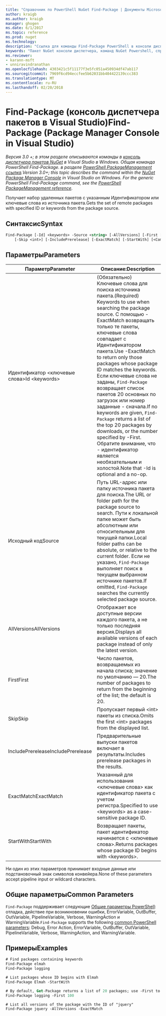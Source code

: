 ```yaml
---
title: "Справочник по PowerShell NuGet Find-Package | Документы Microsoft"
author: kraigb
ms.author: kraigb
manager: ghogen
ms.date: 6/1/2017
ms.topic: reference
ms.prod: nuget
ms.technology: 
description: "Ссылка для команды Find-Package PowerShell в консоли диспетчера пакетов NuGet в Visual Studio."
keywords: "Пакет NuGet консоли диспетчера, команд NuGet Powershell, справочник по NuGet Powershell, Find-Package"
ms.reviewer:
- karann-msft
- unniravindranathan
ms.openlocfilehash: 4303421c5f11177f3e5fc051a450934df47ab117
ms.sourcegitcommit: 7969f6cd94eccfee5b62031bb404422139ccc383
ms.translationtype: MT
ms.contentlocale: ru-RU
ms.lasthandoff: 02/20/2018
---
```

# <a name="find-package-package-manager-console-in-visual-studio"></a><span data-ttu-id="3768b-104">Find-Package (консоль диспетчера пакетов в Visual Studio)</span><span class="sxs-lookup"><span data-stu-id="3768b-104">Find-Package (Package Manager Console in Visual Studio)</span></span>

<span data-ttu-id="3768b-105">*Версия 3.0 +; в этом разделе описываются команды в [консоль диспетчера пакетов NuGet](package-manager-console.md) в Visual Studio в Windows. Общая команда PowerShell Find-Package. в разделе [PowerShell PackageManagement ссылка](/powershell/module/packagemanagement/?view=powershell-6).*</span><span class="sxs-lookup"><span data-stu-id="3768b-105">*Version 3.0+; this topic describes the command within the [NuGet Package Manager Console](package-manager-console.md) in Visual Studio on Windows. For the generic PowerShell Find-Package command, see the [PowerShell PackageManagement reference](/powershell/module/packagemanagement/?view=powershell-6).*</span></span>

<span data-ttu-id="3768b-106">Получает набор удаленных пакетов с указанным Идентификатором или ключевые слова из источника пакета.</span><span class="sxs-lookup"><span data-stu-id="3768b-106">Gets the set of remote packages with specified ID or keywords from the package source.</span></span>

## <a name="syntax"></a><span data-ttu-id="3768b-107">Синтаксис</span><span class="sxs-lookup"><span data-stu-id="3768b-107">Syntax</span></span>

```ps
Find-Package [-Id] <keywords> -Source <string> [-AllVersions] [-First [<int>]]
    [-Skip <int>] [-IncludePrerelease] [-ExactMatch] [-StartWith] [<CommonParameters>]
```

## <a name="parameters"></a><span data-ttu-id="3768b-108">Параметры</span><span class="sxs-lookup"><span data-stu-id="3768b-108">Parameters</span></span>

| <span data-ttu-id="3768b-109">Параметр</span><span class="sxs-lookup"><span data-stu-id="3768b-109">Parameter</span></span> | <span data-ttu-id="3768b-110">Описание:</span><span class="sxs-lookup"><span data-stu-id="3768b-110">Description</span></span> |
| --- | --- |
| <span data-ttu-id="3768b-111">Идентификатор &lt;ключевые слова&gt;</span><span class="sxs-lookup"><span data-stu-id="3768b-111">Id &lt;keywords&gt;</span></span> | <span data-ttu-id="3768b-112">(Обязательно) Ключевые слова для поиска источника пакета.</span><span class="sxs-lookup"><span data-stu-id="3768b-112">(Required) Keywords to use when searching the package source.</span></span> <span data-ttu-id="3768b-113">С помощью - ExactMatch возвращать только те пакеты, ключевые слова совпадает с Идентификатором пакета.</span><span class="sxs-lookup"><span data-stu-id="3768b-113">Use -ExactMatch to return only those packages whose package ID matches the keywords.</span></span> <span data-ttu-id="3768b-114">Если ключевые слова не заданы, `Find-Package` возвращает список пакетов 20 основных по загрузок или номер заданные - сначала.</span><span class="sxs-lookup"><span data-stu-id="3768b-114">If no keywords are given, `Find-Package` returns a list of the top 20 packages by downloads, or the number specified by -First.</span></span> <span data-ttu-id="3768b-115">Обратите внимание, что - идентификатор является необязательным и холостой.</span><span class="sxs-lookup"><span data-stu-id="3768b-115">Note that -Id is optional and a no-op.</span></span> |
| <span data-ttu-id="3768b-116">Исходный код</span><span class="sxs-lookup"><span data-stu-id="3768b-116">Source</span></span> | <span data-ttu-id="3768b-117">Путь URL-адрес или папку источника пакета для поиска.</span><span class="sxs-lookup"><span data-stu-id="3768b-117">The URL or folder path for the package source to search.</span></span> <span data-ttu-id="3768b-118">Пути к локальной папке может быть абсолютным или относительным для текущей папки.</span><span class="sxs-lookup"><span data-stu-id="3768b-118">Local folder paths can be absolute, or relative to the current folder.</span></span> <span data-ttu-id="3768b-119">Если не указано, `Find-Package` выполняет поиск в текущем выбранном источнике пакетов.</span><span class="sxs-lookup"><span data-stu-id="3768b-119">If omitted, `Find-Package` searches the currently selected package source.</span></span> |
| <span data-ttu-id="3768b-120">AllVersions</span><span class="sxs-lookup"><span data-stu-id="3768b-120">AllVersions</span></span> | <span data-ttu-id="3768b-121">Отображает все доступные версии каждого пакета, а не только последняя версия.</span><span class="sxs-lookup"><span data-stu-id="3768b-121">Displays all available versions of each package instead of only the latest version.</span></span> |
| <span data-ttu-id="3768b-122">First</span><span class="sxs-lookup"><span data-stu-id="3768b-122">First</span></span> | <span data-ttu-id="3768b-123">Число пакетов, возвращаемых из начала списка; значение по умолчанию — 20.</span><span class="sxs-lookup"><span data-stu-id="3768b-123">The number of packages to return from the beginning of the list; the default is 20.</span></span> |
| <span data-ttu-id="3768b-124">Skip</span><span class="sxs-lookup"><span data-stu-id="3768b-124">Skip</span></span> | <span data-ttu-id="3768b-125">Пропускает первый &lt;int&gt; пакеты из списка.</span><span class="sxs-lookup"><span data-stu-id="3768b-125">Omits the first &lt;int&gt; packages from the displayed list.</span></span>  |
| <span data-ttu-id="3768b-126">IncludePrerelease</span><span class="sxs-lookup"><span data-stu-id="3768b-126">IncludePrerelease</span></span> | <span data-ttu-id="3768b-127">Предварительные выпуски пакетов включает в результаты.</span><span class="sxs-lookup"><span data-stu-id="3768b-127">Includes prerelease packages in the results.</span></span> |
| <span data-ttu-id="3768b-128">ExactMatch</span><span class="sxs-lookup"><span data-stu-id="3768b-128">ExactMatch</span></span> | <span data-ttu-id="3768b-129">Указанный для использования &lt;ключевые слова&gt; как идентификатор пакета с учетом регистра.</span><span class="sxs-lookup"><span data-stu-id="3768b-129">Specified to use &lt;keywords&gt; as a case-sensitive package ID.</span></span> |
| <span data-ttu-id="3768b-130">StartWith</span><span class="sxs-lookup"><span data-stu-id="3768b-130">StartWith</span></span> | <span data-ttu-id="3768b-131">Возвращает пакеты, пакет идентификатор начинается с &lt;ключевые слова&gt;.</span><span class="sxs-lookup"><span data-stu-id="3768b-131">Returns packages whose package ID begins with &lt;keywords&gt;.</span></span> |

<span data-ttu-id="3768b-132">Ни один из этих параметров принимает входные данные или подстановочный знак символов конвейера.</span><span class="sxs-lookup"><span data-stu-id="3768b-132">None of these parameters accept pipeline input or wildcard characters.</span></span>

## <a name="common-parameters"></a><span data-ttu-id="3768b-133">Общие параметры</span><span class="sxs-lookup"><span data-stu-id="3768b-133">Common Parameters</span></span>

<span data-ttu-id="3768b-134">`Find-Package` поддерживает следующие [Общие параметры PowerShell](http://go.microsoft.com/fwlink/?LinkID=113216): отладка, действие при возникновении ошибки, ErrorVariable, OutBuffer, OutVariable, PipelineVariable, Verbose, WarningAction и WarningVariable.</span><span class="sxs-lookup"><span data-stu-id="3768b-134">`Find-Package` supports the following [common PowerShell parameters](http://go.microsoft.com/fwlink/?LinkID=113216): Debug, Error Action, ErrorVariable, OutBuffer, OutVariable, PipelineVariable, Verbose, WarningAction, and WarningVariable.</span></span>

## <a name="examples"></a><span data-ttu-id="3768b-135">Примеры</span><span class="sxs-lookup"><span data-stu-id="3768b-135">Examples</span></span>

```ps
# Find packages containing keywords
Find-Package elmah
Find-Package logging

# List packages whose ID begins with Elmah
Find-Package Elmah -StartWith

# By default, Get-Package returns a list of 20 packages; use -First to show more
Find-Package logging -First 100

# List all versions of the package with the ID of "jquery"
Find-Package jquery -AllVersions -ExactMatch
```
